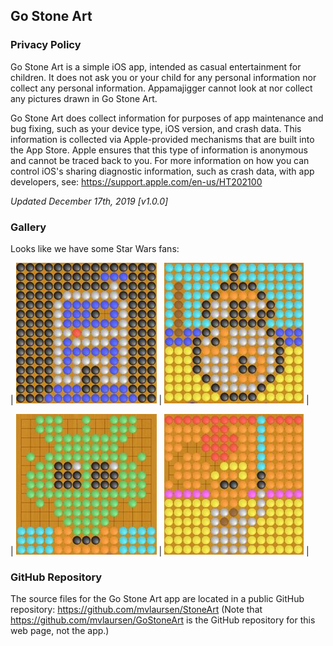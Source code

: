 ## Go Stone Art

### Privacy Policy

Go Stone Art is a simple iOS app, intended as casual entertainment for children. It does not ask you or your child for any personal information nor collect any personal information. Appamajigger cannot look at nor collect any pictures drawn in Go Stone Art.

Go Stone Art does collect information for purposes of app maintenance and bug fixing, such as your device type, iOS version, and crash data. This information is collected via Apple-provided mechanisms that are built into the App Store. Apple ensures that this type of information is anonymous and cannot be traced back to you. For more information on how you can control iOS's sharing diagnostic information, such as crash data, with app developers, see: <https://support.apple.com/en-us/HT202100>

*Updated December 17th, 2019 [v1.0.0]*

### Gallery

Looks like we have some Star Wars fans:

| ![Go Stone Art drawing of R2-D2 from Star Wars](./assets/Artoo_by_Kaylee.jpg "Artoo, by Kaylee") | ![Go Stone Art drawing of BB8 from Star Wars](./assets/BB8_by_Neil.jpg "BB8, by Neil") |

| ![Go Stone Art drawing of Greedo from Star Wars](./assets/Greedo_by_Neil.jpg "Greedo, by Neil") | ![Go Stone Art drawing of a Jedi from Star Wars](./assets/Jedi_by_Harry.jpg "Jedi, by Harry") |

### GitHub Repository

The source files for the Go Stone Art app are located in a public GitHub repository: <https://github.com/mvlaursen/StoneArt>
(Note that https://github.com/mvlaursen/GoStoneArt is the GitHub repository for this web page, not the app.)
